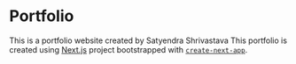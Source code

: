 # Portfolio
This is a portfolio website created by Satyendra Shrivastava
This portfolio is created using [Next.js](https://nextjs.org/) project bootstrapped with [`create-next-app`](https://github.com/vercel/next.js/tree/canary/packages/create-next-app).

